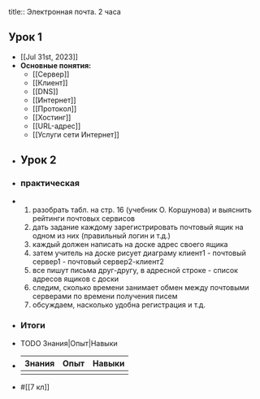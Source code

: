 title:: Электронная почта. 2 часа

## Урок 1
- [[Jul 31st, 2023]]
- **Основные понятия:**
	- [[Сервер]]
	- [[Клиент]]
	- [[DNS]]
	- [[Интернет]]
	- [[Протокол]]
	- [[Хостинг]]
	- [[URL-адрес]]
	- [[Услуги сети Интернет]]
- ## Урок 2
- ### практическая
- 1. разобрать табл. на стр. 16 (учебник О. Коршунова) и выяснить рейтинги почтовых сервисов
  2. дать задание каждому зарегистрировать почтовый ящик на одном из них (правильный логин и т.д.)
  3. каждый должен написать на доске адрес своего ящика
  4. затем учитель на доске рисует диаграму клиент1 - почтовый сервер1 - почтовый сервер2-клиент2
  5. все пишут письма друг-другу, в адресной строке - список адресов ящиков с доски 
  6. следим, сколько времени занимает обмен между почтовыми серверами по времени получения писем
  7. обсуждаем, насколько удобна регистрация и т.д.
- ### Итоги
- TODO Знания|Опыт|Навыки
- |Знания|Опыт|Навыки|
  |--|--|--|
  ||||
- #[[7 кл]]